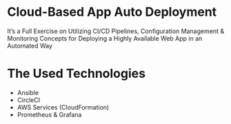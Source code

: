# Cloud-Based App Auto Deployment
It’s a Full Exercise on Utilizing CI/CD Pipelines, Configuration Management & Monitoring Concepts for Deploying a Highly Available Web App in an Automated Way

# The Used Technologies
* Ansible
* CircleCI
* AWS Services (CloudFormation)
* Prometheus & Grafana
